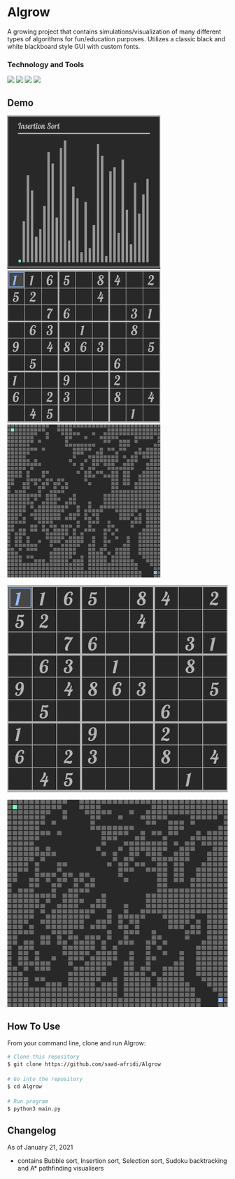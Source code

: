 # Algrow

A growing project that contains simulations/visualization of many different types of algorithms for fun/education purposes. Utilizes a classic black and white blackboard style GUI with custom fonts.

### Technology and Tools

![](https://img.shields.io/badge/Code-Python-informational?style=flat&logo=logo_name&logoColor=white&color=2bbc8a) ![](https://img.shields.io/badge/GUI-Pygame-informational?style=flat&logo=logo_name&logoColor=white&color=2bbc8a) ![](https://img.shields.io/badge/Editor-VSCode-informational?style=flat&logo=logo_name&logoColor=white&color=2bbc8a) ![](https://img.shields.io/badge/OS-Windows-informational?style=flat&logo=logo_name&logoColor=white&color=2bbc8a)


## Demo

<img src="AlgrowAssets/InsertionSort.gif" width="350" height="350"/> <img src="AlgrowAssets/SudokuBacktrack.gif" width="350" height="350"/> <img src="AlgrowAssets/AStar.gif" width="350" height="350"/>

![](AlgrowAssets/SudokuBacktrack.gif)

![](AlgrowAssets/AStar.gif)


## How To Use 

From your command line, clone and run Algrow:

```bash
# Clone this repository
$ git clone https://github.com/saad-afridi/Algrow

# Go into the repository
$ cd Algrow

# Run program
$ python3 main.py
```


## Changelog

As of January 21, 2021

* contains Bubble sort, Insertion sort, Selection sort, Sudoku backtracking and A* pathfinding visualisers

